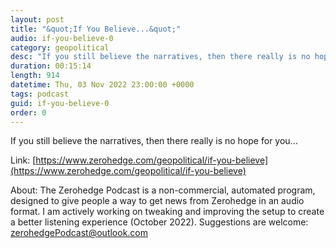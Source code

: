 ```yaml
---
layout: post
title: "&quot;If You Believe...&quot;"
audio: if-you-believe-0
category: geopolitical
desc: "If you still believe the narratives, then there really is no hope for you..."
duration: 00:15:14
length: 914
datetime: Thu, 03 Nov 2022 23:00:00 +0000
tags: podcast
guid: if-you-believe-0
order: 0
---
```

If you still believe the narratives, then there really is no hope for you...

Link: [https://www.zerohedge.com/geopolitical/if-you-believe](https://www.zerohedge.com/geopolitical/if-you-believe)

About: The Zerohedge Podcast is a non-commercial, automated program, designed to give people a way to get news from Zerohedge in an audio format.  I am actively working on tweaking and improving the setup to create a better listening experience (October 2022).  Suggestions are welcome: [zerohedgePodcast@outlook.com](mailto:zerohedgePodcast@outlook.com)